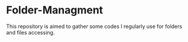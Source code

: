 # Folder-Managment
This repository is aimed to gather some codes I regularly use for folders and files accessing.

